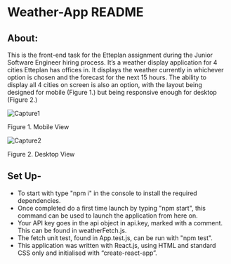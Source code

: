 # Weather-App README

## About:

This is the front-end task for the Etteplan assignment during the Junior Software Engineer hiring process. It’s a weather display application for 4 cities Etteplan has offices in. It displays the weather currently in whichever option is chosen and the forecast for the next 15 hours. The ability to display all 4 cities on screen is also an option, with the layout being designed for mobile (Figure 1.) but being responsive enough for desktop (Figure 2.)





 ![Capture1](https://user-images.githubusercontent.com/33485079/225936794-42ec847b-a146-4c54-b614-15cb51d4c1a3.PNG)

Figure 1.   Mobile View





 ![Capture2](https://user-images.githubusercontent.com/33485079/225936836-47f5a52a-1c9b-4e7d-b3ac-65aa1ede1719.PNG)

Figure 2.   Desktop View
          


## Set Up- 

- To start with type "npm i" in the console to install the required dependencies.
- Once completed do a first time launch by typing "npm start", this command can be used to launch the application from here on.
- Your API key goes in the api object in api.key, marked with a comment. This can be found in weatherFetch.js.
- The fetch unit test, found in App.test.js, can be run with "npm test".
- This application was written with React.js, using HTML and standard CSS only and initialised with “create-react-app”.



 

